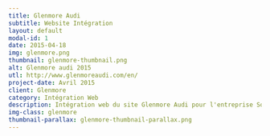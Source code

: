 ```yaml
---
title: Glenmore Audi
subtitle: Website Intégration
layout: default
modal-id: 1
date: 2015-04-18
img: glenmore.png
thumbnail: glenmore-thumbnail.png
alt: Glenmore audi 2015
utl: http://www.glenmoreaudi.com/en/
project-date: Avril 2015
client: Glenmore
category: Intégration Web
description: Intégration web du site Glenmore Audi pour l'entreprise Solutions Medias 360.
img-class: glenmore
thumbnail-parallax: glenmore-thumbnail-parallax.png
---
```

